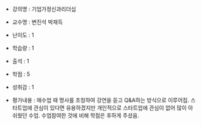 - 강의명 : 기업가정신과리더십
- 교수명 : 변진석 박재득

- 난이도 : 1
- 학습량 : 1
- 출석 : 1
- 학점 : 5
- 성취감 : 1

- 평가내용 : 매수업 때 명사를 초청하여 강연을 듣고 Q&A하는 방식으로 이루어짐. 스타트업에 관심이 있다면 유용하겠지만 개인적으로 스타트업에 관심이 없어 많이 아쉬웠던 수업. 수업참여한 것에 비해 학점은 후하게 주셨음.